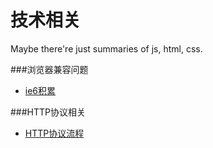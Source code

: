 # 技术相关

Maybe there're just summaries of js, html, css.

###浏览器兼容问题
- [ie6积累](./ie6积累/)

###HTTP协议相关
- [HTTP协议流程](./HTTP协议流程/)